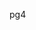 pg4
<inline-video source="https://player.vimeo.com/video/297190664" width="auto" height="auto" />
<inline-video source="https://www.youtube.com/embed/oUmVFHlwZsI" width="auto" height="auto" />